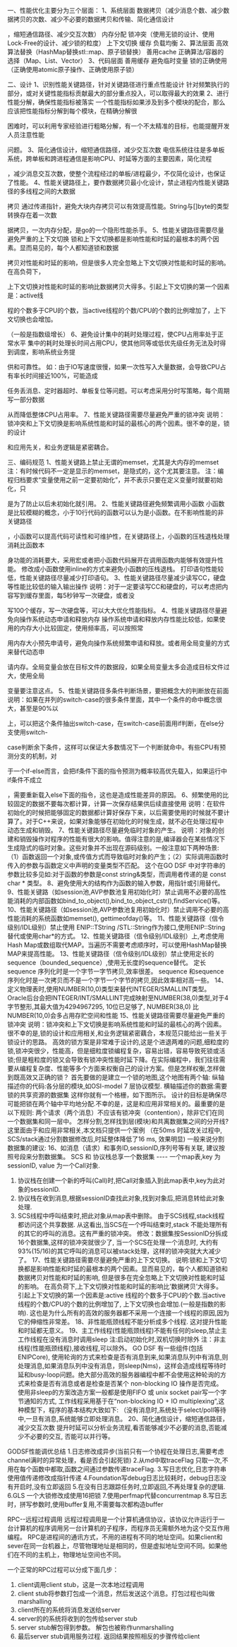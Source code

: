一、性能优化主要分为三个层面：
1、系统层面
数据拷贝（减少消息个数、减少数据拷贝的次数、减少不必要的数据拷贝和传输、简化通信设计

，缩短通信路径、减少交互次数）
内存分配
锁冲突（使用无锁的设计、使用Lock-Free的设计、减少锁的粒度）
上下文切换
缓存
负载均衡
2、算法层面
高效算法替换（HashMap替换stl::map、原子锁替换）
善用cache
正确算法/容器的选择（Map、List、Vector）
3、代码层面
善用缓存
避免临时变量
锁的正确使用（正确使用atomic原子操作、正确使用原子锁）

二、设计
1、识别性能关键路径，针对关键路径进行重点性能设计
针对频繁执行的部分，或对关键性能指标贡献最大的部分重点投入，可以取得最大的效果
2、进行性能分解，确保性能指标被落实
一个性能指标如果涉及到多个模块的配合，那么应该把性能指标分解到每个模块，在精确分解很

困难时，可以利用专家经验进行粗略分解，有一个不太精准的目标，也能提醒开发人员注意性能

问题。
3、简化通信设计，缩短通信路径，减少交互次数
电信系统往往是多单板系统，跨单板和跨进程通信是影响CPU、时延等方面的主要因素，简化流程

，减少消息交互次数，使整个流程经过的单板/进程最少，不仅简化设计，也保证了性能。
4、性能关键路径上，要作数据拷贝最小化设计，禁止进程内性能关键路径的多线程之间的大数据

拷贝
通过传递指针，避免大块内存拷贝可以有效提高性能。String与[]byte的类型转换存在着一次数

据拷贝，一次内存分配，是go的一个隐形性能杀手。
5、性能关键路径需要尽量避免严重的上下文切换
锁和上下文切换都是影响性能和时延的最根本的两个因素。显而易见的，每个人都知道锁和数据

拷贝对性能和时延的影响，但是很多人完全忽略上下文切换对性能和时延的影响。在高负荷下，

上下文切换对性能和时延的影响比数据拷贝大得多。引起上下文切换的第一个因素是：active线

程的个数多于CPU的个数，当active线程的个数/CPU的个数的比例增加了，上下文切换也会增加。

（一般是指数级增长）
6、避免设计集中的耗时处理过程，使CPU占用率处于正常水平
集中的耗时处理长时间占用CPU，使其他同等或低优先级任务无法及时得到调度，影响系统业务提

供和可靠性。
如：由于IO写速度很慢，如果一次性写入大量数据，会导致CPU占有率长时间接近100%，可能造成

任务丢消息、定时器超时、单板复位等问题。可以考虑采用分时写策略，每个周期写一部分数据

从而降低整体CPU占用率。
7、性能关键路径需要尽量避免严重的锁冲突
说明：锁冲突和上下文切换是影响系统性能和时延的最核心的两个因素。很不幸的是，锁的设计

和应用先关，和业务逻辑是紧密耦合。

三、编码规范
1、性能关键路上禁止无谓的memset，尤其是大内存的memset
注：有时候代码不一定是显示的memset，是隐式的，这个尤其要注意。
注：编程归档要求“变量使用之前一定要初始化”，并不表示只要在定义变量时就要初始化，只

是为了防止以后未初始化就引用。
2、性能关键路径避免频繁调用小函数
小函数是比较模糊的概念，小于10行代码的函数可以认为是小函数。在不影响性能的非关键路径

，小函数可以提高代码可读性和可维护性，在关键路径上，小函数的压栈退栈处理消耗比函数本

身功能的消耗要大，采用宏或者把小函数代码展开在调用函数内能够有效提升性能。
修改成小函数使用inline的方式来避免小函数的压栈退栈。
打印语句性能较低，性能关键路径尽量减少打印语句。
3、性能关键路径尽量减少读写CC，硬盘等性能比较低的输入输出操作
说明：对于一定要读写CC和硬盘的，可以考虑把内容写到缓存里面，每5秒钟写一次硬盘，或者没

写100个缓存，写一次硬盘等，可以大大优化性能指标。
4、性能关键路径尽量避免向操作系统动态申请和释放内存
操作系统申请和释放内存性能比较低，如果使用的内存大小比较固定，使用频率高，可以按照常

用内存大小预先申请号，避免向操作系统频繁申请和释放。或者用全局变量的方式来替代动态申

请内存。全局变量会放在目标文件的数据段，如果全局变量太多会造成目标文件过大，使用全局

变量要注意这点。
5、性能关键路径多条件判断场景，要把概念大的判断放在前面
说明：如果在并列的switch-case的很多条件里面，其中一个条件的命中概念很大，甚至是90%以

上，可以把这个条件抽出switch-case，在switch-case前面用if判断，在else分支使用switch-

case判断余下条件，这样可以保证大多数情况下一个判断就命中。有些CPU有预测分支的机制，对

于一个if-else而言，会把if条件下面的指令预测为概率较高优先载入，如果运行中if条件不成立

，需要重新载入else下面的指令，这也是造成性能差异的原因。
6、频繁使用的比较固定的数据不要每次都计算，计算一次保存结果供后续直接使用
说明：在软件初始化的时候把能够固定的数据都计算好保存下来，以后需要使用的时候就不要计算了。对于C++来说，如果对象能够在初始化的时候生成，就不必在处理过程中动态生成和销毁。
7、性能关键路径尽量避免临时对象的产生。
说明：对象的创建和销毁操作对程序的性能有很大的影响。值得注意的是,编译器会在某些情况下生成隐式的临时对象。这些对象并不出现在源码级别。一般注意如下两种场景:（1）函数返回一个对象,或传值方式而导致临时对象的产生；（2）实际调用函数时传入的参数与函数定义中声明的变量类型不匹配。
这个在GO DSF 中对字符串的参数比较多见如:对于函数的参数是const string&类型，而调用者传递的是 const char * 类型。
8、避免使用大的结构作为函数的输入参数，用指针或引用替代。
9、性能关键路（如session池,AVP参数池复用初始化时）禁止调用不必要的高性能消耗的内部函数如bind_to_object(),bind_to_object_cstr(),findService()等。
10、性能关键路径（如session池,AVP参数池复用初始化时）禁止调用不必要的高性能消耗的系统函数如memset(), gettimeofday()等。
11、性能关键路径（信令级别/IDL级别）禁止使用 ENIP::TString /STL::String作为接口,使用ENIP::String 替代或使用char*的方式。
12、性能关键路径（信令级别/IDL级别）上,考虑使用Hash Map或数组取代MAP。当遍历不需要考虑顺序时，可以使用HashMap替换MAP来提高性能。
13、性能关键路径（信令级别/IDL级别）禁止使用定长的sequence（bounded_sequence）,使用无长度的sequence替代。
定长sequence 序列化时是一个字节一字节拷贝,效率很差。
sequence <TChar> 和sequence<TOctet> 序列化时是一次拷贝而不是一个字节一个字节的拷贝,因此效率相对高一些。
14、定义物理表时,使用NUMBER(10,0)类型来替代INTEGER/SMALLINT类型。
Oracle后台会把INTEGER/INT/SMALLINT完成映射至NUMBER(38,0)类型,对于4字节整形,其最大值为4294967295, 10位已足够了, NUMBER(38,0) 比NUMBER(10,0)会多占用存贮空间和性能
15、性能关键路径需要尽量避免严重的锁冲突
说明：锁冲突和上下文切换是影响系统性能和时延的最核心的两个因素。很不幸的是,锁的设计和应用相关,和业务逻辑紧密藕合，本规范只能给出一些关于锁设计的思路。
高效的锁方案是非常难于设计的,这是个进退两难的问题,细粒度的锁,锁冲突很少，性能高，但是细粒度锁编程复杂，容易出错，容易导致死锁或活锁;但是粗粒度的锁又会导致有锁冲突性能时延下降。在实际编程中，我们往往需要从编程复杂度、性能等多个方面来权衡自己的设计方案。但是怎样权衡,怎样做到既高效又正确的锁？
首先要做的是建立一个锁的地图,这个地图有两个轴:
纵轴描述你的代码:各分层的模块,如OSI-model 7 层协议模型.
横轴描述你的数据:需要锁的共享资源的数据集
这样你就有一个格栅，如下图所示。
设计的目标是确保尽可能把锁在两个轴中平均地分配.不幸的是，这是和应用非常相关的。最重要的是以下规则:
两个请求（两个消息）不应该有锁冲突（contention），除非它们在同一个数据集和同一层中。
怎样分割,怎样找到层(模块)和共离数据集之间的分开线?这里面由于和应用非常相关,本文档只提供一个案例 （在50ms 时延攻关过程中, SCS/stack通过分割数据修改后,时延整体降低了16 ms, 效果明显)
一般来说分割数据集的建议:
16、如消息（请求）和事务ID,sessionID,序列号等有关联, 建议按照号段来分割数据集。
SCS 和 协议栈总享一个数据集 ---- 一个map表,key 为 sessionID, value 为一个Call对象.
1.	协议栈在创建一个新的呼叫(Call)时,把Call对象插入到此map表中,key为此对象的sessionID.
2.	协议栈在收到消息,根据sessionID查找此对象,找到对象后,把消息转给此对象处理.
3.	SCS线程中呼叫结束时,把此对象从map表中删除。
由于SCS线程,stack线程都访问这个共享数据.
从这看出,当SCS在一个呼叫结束时,stack 不能处理所有的其它的呼叫的消息。这有严重的锁冲突。
修改：数据集按SessionID分拆成16个数据集,这样的锁冲突就很少了, 当一个SCS在处理一个消息时, 大约有93%(15/16)的其它呼叫的消息可以被stack处理，这样的锁冲突就大大减少了。
17、性能关键路径需要尽量避免严重的上下文切换。
说明:锁和上下文切换都是影响性能和时延的最根本的两个因素。显而易见的，每个人都知道锁和数据拷贝对性能和时延的影响, 但是很多在完全忽略上下文切换对性能和时延的影响。
在高负荷下,上下文切换对性能和时延的影响比’数据拷贝’大得多。
引起上下文切换的第一个因素是:active 线程的个数多于CPU的个数.当active线程的个数/CPU的个数的比例增加了, 上下文切换也会增加.(一般是指数的影响). 
这也是为什么所有的高效的服务器都不采用一个连接一个线程的原因,因为它的伸缩性非常差。
18、非性能瓶颈线程不能分析成多个线程. 这对提升性能和时延都无意义。
19、主工作线程(性能瓶颈线程)不能有任何的sleep,禁止主工作线程在没有消息时调用sleep
注:启动初始化时,双机切换时除外
注：非主线程(性能瓶颈线程),接收线程,可以除外。
GO DSF 有一些组件(包括ENIPCore), 使用轮询的方式来检查是否有消息到来,如果消息队列中有消息,则处理消息,如果消息队列中没有消息，则sleep(Nms)，这样会造成线程等待时延和busy-loop问题。绝大部分高效的服务器编程中都不会使用这种轮询的方式来检查是否有消息或者是检查是否某个 non-blocking IO 操作是否完成。
使用非sleep的方案改造方案一般都是使用FIFO 或 unix socket pair写一个字节通知的方式, 工作线程采用基于在“non-blocking IO + IO multiplexing”,这种模型下，程序的基本结构大致如下: （没有消息时,系统处于select/poll等待中,一旦有消息,系统能够立即处理消息。
20、简化通信设计，缩短通信路径，减少交互次数
提升时延可以分析业务流程,看否能够减少不必要的消息,否能减少不必要的交互, 否能可以并行等。




GODSF性能调优总结
1.日志修改成异步(当前只有一个协程在处理日志,需要考虑channel满时的异常处理，看是否会引起死锁)
2.从md中取traceFlag 只取一次,不用在每个函数中都取,函数之间通过参数传递traceFlag.
3.写日志优化,日志字符串使用值传递修改成指针传递
4.Foundation写debug日志比较耗时，debug日志没有开启时,没有立即返回
5.在没有日志跟踪任务时,立即返回,不再处理复杂的逻辑.
6.GLS 一个大锁修改成使用16把锁
7.使用perfmap代替concurrentmap
8.写日志时，拼写参数时,使用buffer复用,不需要每次都构造buffer


RPC--远程过程调用
远程过程调用是一个计算机通信协议，该协议允许运行于一台计算机的程序调用另一台计算机的子程序，而程序员无需额外地为这个交互作用编程。
RPC是进程间的通讯方式，不用的进程有不同的地址空间。如果client和sever在同一台机器上，尽管物理地址是相同的，但是虚拟地址空间不同。如果他们在不同的主机上，物理地址空间也不同。

一个正常的RPC过程可以分成下面几步： 
1. client调用client stub，这是一次本地过程调用 
2. client stub将参数打包成一个消息，然后发送这个消息。打包过程也叫做marshalling 
3. client所在的系统将消息发送给server
4. server的的系统将收到的包传给server stub 
5. server stub解包得到参数。 解包也被称作unmarshalling 
6. 最后server stub调用服务过程. 返回结果按照相反的步骤传给client
